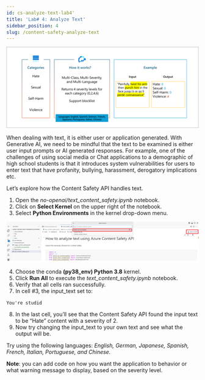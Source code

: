 ```yaml
---
id: cs-analyze-text-lab4'
title: 'Lab# 4: Analyze Text'
sidebar_position: 4
slug: /content-safety-analyze-text
---
```


![](/img/tutorial/cs-text-filter.png)

When dealing with text, it is either user or application generated. With Generative AI, we need to be mindful that the text to be examined is either user input prompts or AI generated responses. For example, one of the challenges of using social media or Chat applications to a demographic of high school students is that it introduces system vulnerabilities for users to enter text that have profanity, bullying, harassment, derogatory implications etc. 

Let’s explore how the Content Safety API handles text.

1.	Open the *no-openai/text_content_safety.ipynb* notebook.
2.	Click on **Select Kernel** on the upper right of the notebook.
3.	Select **Python Environments** in the kernel drop-down menu.

![](/img/tutorial/cs-select-kernel-python-env.png)

4.	Choose the conda **(py38_env) Python 3.8** kernel.
5.	Click **Run All** to execute the *text_content_safety.ipynb* notebook.
6.	Verify that all cells ran successfully.
7.	In cell #3, the input_text set to:
```shell
You're studid
```
8.	In the last cell, you’ll see that the Content Safety API found the input text to be “Hate” content with a severity of 2.
9.	Now try changing the input_text to your own text and see what the output will be. 

Try using the following languages: *English, German, Japanese, Spanish, French, Italian, Portuguese, and Chinese.*

**Note**: you can add code on how you want the application to behavior or what warning message to display, based on the severity level.


